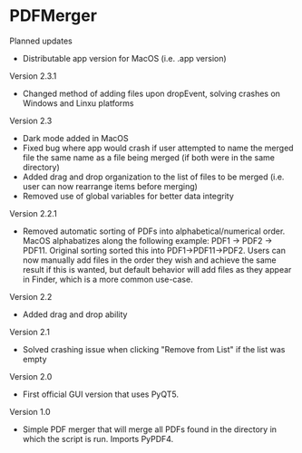 # PDFMerger

Planned updates
- Distributable app version for MacOS (i.e. .app version)

Version 2.3.1
- Changed method of adding files upon dropEvent, solving crashes on Windows and Linxu platforms

Version 2.3
- Dark mode added in MacOS
- Fixed bug where app would crash if user attempted to name the merged file the same name as a file being merged (if both were in the same directory)
- Added drag and drop organization to the list of files to be merged (i.e. user can now rearrange items before merging)
- Removed use of global variables for better data integrity

Version 2.2.1
- Removed automatic sorting of PDFs into alphabetical/numerical order. MacOS alphabatizes along the following example: PDF1 -> PDF2 -> PDF11. Original sorting sorted this into PDF1->PDF11->PDF2. Users can now manually add files in the order they wish and achieve the same result if this is wanted, but default behavior will add files as they appear in Finder, which is a more common use-case.

Version 2.2
- Added drag and drop ability 

Version 2.1
- Solved crashing issue when clicking "Remove from List" if the list was empty

Version 2.0
- First official GUI version that uses PyQT5. 

Version 1.0
- Simple PDF merger that will merge all PDFs found in the directory in which the script is run. Imports PyPDF4.
